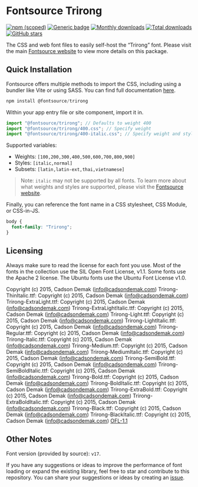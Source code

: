 # Fontsource Trirong

[![npm (scoped)](https://img.shields.io/npm/v/@fontsource/trirong?color=brightgreen)](https://www.npmjs.com/package/@fontsource/trirong) [![Generic badge](https://img.shields.io/badge/fontsource-passing-brightgreen)](https://github.com/fontsource/fontsource) [![Monthly downloads](https://badgen.net/npm/dm/@fontsource/trirong)](https://github.com/fontsource/fontsource) [![Total downloads](https://badgen.net/npm/dt/@fontsource/trirong)](https://github.com/fontsource/fontsource) [![GitHub stars](https://img.shields.io/github/stars/fontsource/fontsource.svg?style=social&label=Star)](https://github.com/fontsource/fontsource/stargazers)

The CSS and web font files to easily self-host the “Trirong” font. Please visit the main [Fontsource website](https://fontsource.org/fonts/trirong) to view more details on this package.

## Quick Installation

Fontsource offers multiple methods to import the CSS, including using a bundler like Vite or using SASS. You can find full documentation [here](https://fontsource.org/docs/getting-started/introduction).

```javascript
npm install @fontsource/trirong
```

Within your app entry file or site component, import it in.

```javascript
import "@fontsource/trirong"; // Defaults to weight 400
import "@fontsource/trirong/400.css"; // Specify weight
import "@fontsource/trirong/400-italic.css"; // Specify weight and style
```

Supported variables:
- Weights: `[100,200,300,400,500,600,700,800,900]`
- Styles: `[italic,normal]`
- Subsets: `[latin,latin-ext,thai,vietnamese]`

> Note: `italic` may not be supported by all fonts. To learn more about what weights and styles are supported, please visit the [Fontsource website](https://fontsource.org/fonts/trirong).

Finally, you can reference the font name in a CSS stylesheet, CSS Module, or CSS-in-JS.

```css
body {
  font-family: "Trirong";
}
```

## Licensing
Always make sure to read the license for each font you use. Most of the fonts in the collection use the SIL Open Font License, v1.1. Some fonts use the Apache 2 license. The Ubuntu fonts use the Ubuntu Font License v1.0.

Copyright (c) 2015, Cadson Demak (info@cadsondemak.com) Trirong-ThinItalic.ttf: Copyright (c) 2015, Cadson Demak (info@cadsondemak.com) Trirong-ExtraLight.ttf: Copyright (c) 2015, Cadson Demak (info@cadsondemak.com) Trirong-ExtraLightItalic.ttf: Copyright (c) 2015, Cadson Demak (info@cadsondemak.com) Trirong-Light.ttf: Copyright (c) 2015, Cadson Demak (info@cadsondemak.com) Trirong-LightItalic.ttf: Copyright (c) 2015, Cadson Demak (info@cadsondemak.com) Trirong-Regular.ttf: Copyright (c) 2015, Cadson Demak (info@cadsondemak.com) Trirong-Italic.ttf: Copyright (c) 2015, Cadson Demak (info@cadsondemak.com) Trirong-Medium.ttf: Copyright (c) 2015, Cadson Demak (info@cadsondemak.com) Trirong-MediumItalic.ttf: Copyright (c) 2015, Cadson Demak (info@cadsondemak.com) Trirong-SemiBold.ttf: Copyright (c) 2015, Cadson Demak (info@cadsondemak.com) Trirong-SemiBoldItalic.ttf: Copyright (c) 2015, Cadson Demak (info@cadsondemak.com) Trirong-Bold.ttf: Copyright (c) 2015, Cadson Demak (info@cadsondemak.com) Trirong-BoldItalic.ttf: Copyright (c) 2015, Cadson Demak (info@cadsondemak.com) Trirong-ExtraBold.ttf: Copyright (c) 2015, Cadson Demak (info@cadsondemak.com) Trirong-ExtraBoldItalic.ttf: Copyright (c) 2015, Cadson Demak (info@cadsondemak.com) Trirong-Black.ttf: Copyright (c) 2015, Cadson Demak (info@cadsondemak.com) Trirong-BlackItalic.ttf: Copyright (c) 2015, Cadson Demak (info@cadsondemak.com)
[OFL-1.1](https://openfontlicense.org)

## Other Notes
Font version (provided by source): `v17`.

If you have any suggestions or ideas to improve the performance of font loading or expand the existing library, feel free to star and contribute to this repository. You can share your suggestions or ideas by creating an [issue](https://github.com/fontsource/fontsource/issues).